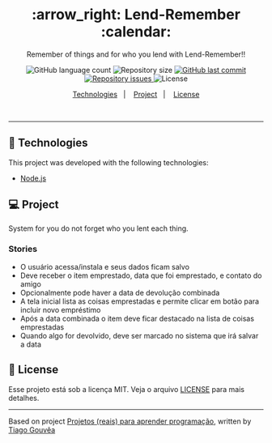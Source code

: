 <br/>

<h1 align="center">
  :arrow_right: Lend-Remember :calendar:
</h1>

<p align="center">Remember of things and for who you lend with Lend-Remember!!</p>

<p align="center">
  <img alt="GitHub language count" src="https://img.shields.io/github/languages/count/alefemoreira/lend-remember">

  <img alt="Repository size" src="https://img.shields.io/github/repo-size/alefemoreira/lend-remember">
  
  <a href="https://github.com/alefemoreira/be-the-hero/commits/master">
    <img alt="GitHub last commit" src="https://img.shields.io/github/last-commit/alefemoreira/lend-remember">
  </a>

  <a href="https://github.com/alefemoreira/be-the-hero/issues">
    <img alt="Repository issues" src="https://img.shields.io/github/issues/alefemoreira/lend-remember">
  </a>

  <img alt="License" src="https://img.shields.io/badge/license-MIT-brightgreen">
</p>

<p align="center">
  <a href="#rocket-technologies">Technologies</a>&nbsp;&nbsp;&nbsp;|&nbsp;&nbsp;&nbsp;
  <a href="#computer-project">Project</a>&nbsp;&nbsp;&nbsp;|&nbsp;&nbsp;&nbsp;
  <a href="#memo-license">License</a>
</p>

<br>

---

## :rocket: Technologies

This project was developed with the following technologies:

- [Node.js](https://nodejs.org/en/)

## :computer: Project

System for you do not forget who you lent each thing.

### Stories

* O usuário acessa/instala e seus dados ficam salvo
* Deve receber o item emprestado, data que foi emprestado, e contato do amigo
* Opcionalmente pode haver a data de devolução combinada
* A tela inicial lista as coisas emprestadas e permite clicar em botão para incluir novo empréstimo
* Após a data combinada o item deve ficar destacado na lista de coisas emprestadas
* Quando algo for devolvido, deve ser marcado no sistema que irá salvar a data

## :memo: License

Esse projeto está sob a licença MIT. Veja o arquivo [LICENSE](LICENSE) para mais detalhes.

---
Based on project [Projetos (reais) para aprender programação](https://www.tiagogouvea.com.br/profissional/projetos-reais-aprender-programacao/), written by [Tiago Gouvêa](https://github.com/TiagoGouvea)
